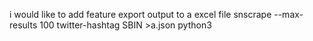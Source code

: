 i would like to add feature export output to a excel file
snscrape --max-results 100 twitter-hashtag SBIN >a.json
python3 
